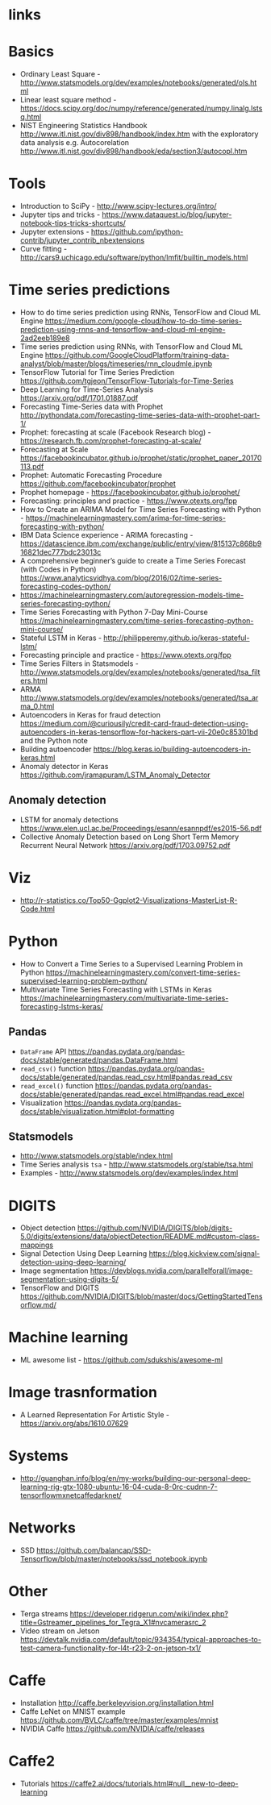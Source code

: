 # links

# Basics 
- Ordinary Least Square - <http://www.statsmodels.org/dev/examples/notebooks/generated/ols.html>
- Linear least square method - <https://docs.scipy.org/doc/numpy/reference/generated/numpy.linalg.lstsq.html>
- NIST Engineering Statistics Handbook <http://www.itl.nist.gov/div898/handbook/index.htm> with the exploratory data analysis e.g. Autocorelation <http://www.itl.nist.gov/div898/handbook/eda/section3/autocopl.htm>

# Tools
- Introduction to SciPy - <http://www.scipy-lectures.org/intro/>
- Jupyter tips and tricks - <https://www.dataquest.io/blog/jupyter-notebook-tips-tricks-shortcuts/>
- Jupyter extensions - <https://github.com/ipython-contrib/jupyter_contrib_nbextensions>
- Curve fitting - <http://cars9.uchicago.edu/software/python/lmfit/builtin_models.html>


# Time series predictions 
- How to do time series prediction using RNNs, TensorFlow and Cloud ML Engine <https://medium.com/google-cloud/how-to-do-time-series-prediction-using-rnns-and-tensorflow-and-cloud-ml-engine-2ad2eeb189e8>
- Time series prediction using RNNs, with TensorFlow and Cloud ML Engine <https://github.com/GoogleCloudPlatform/training-data-analyst/blob/master/blogs/timeseries/rnn_cloudmle.ipynb>
- TensorFlow Tutorial for Time Series Prediction <https://github.com/tgjeon/TensorFlow-Tutorials-for-Time-Series>
- Deep Learning for Time-Series Analysis <https://arxiv.org/pdf/1701.01887.pdf>
- Forecasting Time-Series data with Prophet <http://pythondata.com/forecasting-time-series-data-with-prophet-part-1/>
- Prophet: forecasting at scale (Facebook Research blog) - <https://research.fb.com/prophet-forecasting-at-scale/>
- Forecasting at Scale <https://facebookincubator.github.io/prophet/static/prophet_paper_20170113.pdf>
- Prophet: Automatic Forecasting Procedure <https://github.com/facebookincubator/prophet>
- Prophet homepage - <https://facebookincubator.github.io/prophet/>
- Forecasting: principles and practice - <https://www.otexts.org/fpp>
- How to Create an ARIMA Model for Time Series Forecasting with Python - <https://machinelearningmastery.com/arima-for-time-series-forecasting-with-python/>
- IBM Data Science experience - ARIMA forecasting - <https://datascience.ibm.com/exchange/public/entry/view/815137c868b916821dec777bdc23013c> 
- A comprehensive beginner’s guide to create a Time Series Forecast (with Codes in Python) <https://www.analyticsvidhya.com/blog/2016/02/time-series-forecasting-codes-python/>
- <https://machinelearningmastery.com/autoregression-models-time-series-forecasting-python/>
- Time Series Forecasting with Python 7-Day Mini-Course <https://machinelearningmastery.com/time-series-forecasting-python-mini-course/>
- Stateful LSTM in Keras - <http://philipperemy.github.io/keras-stateful-lstm/>
- Forecasting principle and practice - <https://www.otexts.org/fpp>
- Time Series Filters in Statsmodels - <http://www.statsmodels.org/dev/examples/notebooks/generated/tsa_filters.html>
- ARMA <http://www.statsmodels.org/dev/examples/notebooks/generated/tsa_arma_0.html>
- Autoencoders in Keras for fraud detection <https://medium.com/@curiousily/credit-card-fraud-detection-using-autoencoders-in-keras-tensorflow-for-hackers-part-vii-20e0c85301bd> and the Python note
- Building autoencoder <https://blog.keras.io/building-autoencoders-in-keras.html>
- Anomaly detector in Keras <https://github.com/jramapuram/LSTM_Anomaly_Detector>

## Anomaly detection 
- LSTM for anomaly detections <https://www.elen.ucl.ac.be/Proceedings/esann/esannpdf/es2015-56.pdf>
- Collective Anomaly Detection based on Long Short Term Memory Recurrent Neural Network <https://arxiv.org/pdf/1703.09752.pdf>

# Viz
- http://r-statistics.co/Top50-Ggplot2-Visualizations-MasterList-R-Code.html

# Python 
- How to Convert a Time Series to a Supervised Learning Problem in Python <https://machinelearningmastery.com/convert-time-series-supervised-learning-problem-python/>
- Multivariate Time Series Forecasting with LSTMs in Keras <https://machinelearningmastery.com/multivariate-time-series-forecasting-lstms-keras/>

## Pandas 
- `DataFrame` API <https://pandas.pydata.org/pandas-docs/stable/generated/pandas.DataFrame.html>
- `read_csv()` function <https://pandas.pydata.org/pandas-docs/stable/generated/pandas.read_csv.html#pandas.read_csv>
- `read_excel()` function <https://pandas.pydata.org/pandas-docs/stable/generated/pandas.read_excel.html#pandas.read_excel>
- Visualization <https://pandas.pydata.org/pandas-docs/stable/visualization.html#plot-formatting>

## Statsmodels
- <http://www.statsmodels.org/stable/index.html>
- Time Series analysis `tsa` - <http://www.statsmodels.org/stable/tsa.html>
- Examples - <http://www.statsmodels.org/dev/examples/index.html>

# DIGITS
- Object detection <https://github.com/NVIDIA/DIGITS/blob/digits-5.0/digits/extensions/data/objectDetection/README.md#custom-class-mappings>
- Signal Detection Using Deep Learning <https://blog.kickview.com/signal-detection-using-deep-learning/>
- Image segmentation <https://devblogs.nvidia.com/parallelforall/image-segmentation-using-digits-5/>
- TensorFlow and DIGITS <https://github.com/NVIDIA/DIGITS/blob/master/docs/GettingStartedTensorflow.md/>

# Machine learning 
- ML awesome list - <https://github.com/sdukshis/awesome-ml>

# Image trasnformation
- A Learned Representation For Artistic Style - <https://arxiv.org/abs/1610.07629>

# Systems
- <http://guanghan.info/blog/en/my-works/building-our-personal-deep-learning-rig-gtx-1080-ubuntu-16-04-cuda-8-0rc-cudnn-7-tensorflowmxnetcaffedarknet/>

# Networks 
- SSD <https://github.com/balancap/SSD-Tensorflow/blob/master/notebooks/ssd_notebook.ipynb>

# Other 
- Terga streams <https://developer.ridgerun.com/wiki/index.php?title=Gstreamer_pipelines_for_Tegra_X1#nvcamerasrc_2>
- Video stream on Jetson <https://devtalk.nvidia.com/default/topic/934354/typical-approaches-to-test-camera-functionality-for-l4t-r23-2-on-jetson-tx1/>

# Caffe
- Installation <http://caffe.berkeleyvision.org/installation.html>
- Caffe LeNet on MNIST example <https://github.com/BVLC/caffe/tree/master/examples/mnist>
- NVIDIA Caffe <https://github.com/NVIDIA/caffe/releases>

# Caffe2
- Tutorials <https://caffe2.ai/docs/tutorials.html#null__new-to-deep-learning>

